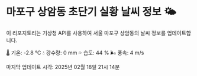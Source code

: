 
# 마포구 상암동 초단기 실황 날씨 정보 🌤️

이 리포지토리는 기상청 API를 사용하여 서울 마포구 상암동의 날씨 정보를 업데이트합니다. 

🌡️ 기온: -2.8 ℃
💧 강수량: 0 mm
💦 습도: 44 %
🌬️ 풍속: 4 m/s

마지막 업데이트 시각: 2025년 02월 18일 21시 14분    
